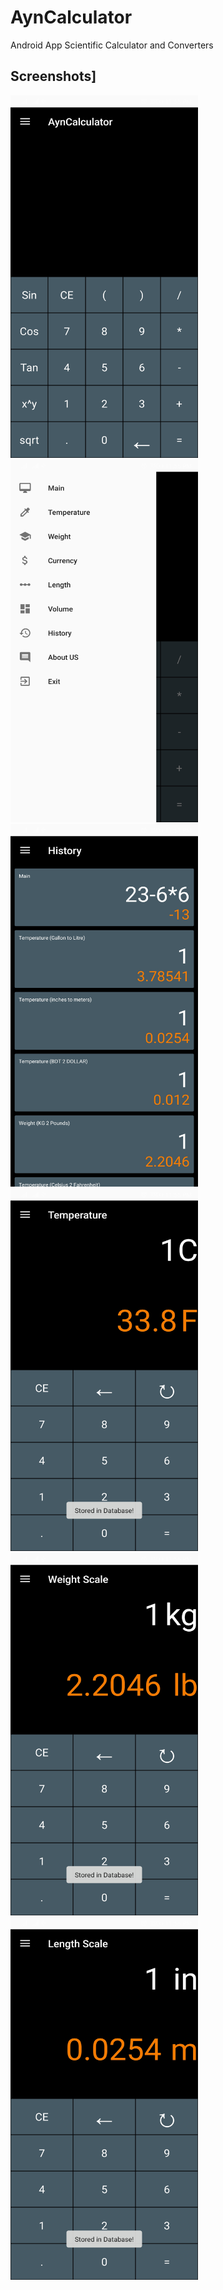 # AynCalculator
 Android App Scientific Calculator and Converters
## Screenshots]
<img src="Screenshots/Screenshot_1.jpg" width="300" height="580"/> <img src="Screenshots/Screenshot_2.jpg" width="300" height="580"/> 
<img src="Screenshots/Screenshot_10.jpg" width="300" height="580"/> <img src="Screenshots/Screenshot_3.jpg" width="300" height="580"/> 
<img src="Screenshots/Screenshot_5.jpg" width="300" height="580"/> <img src="Screenshots/Screenshot_8.jpg" width="300" height="580"/>
